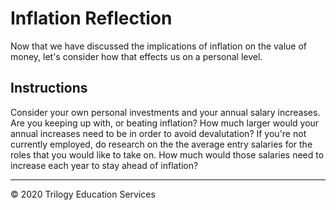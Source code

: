 # Inflation Reflection

Now that we have discussed the implications of inflation on the value of money, let's consider how that effects us on a personal level.

## Instructions

Consider your own personal investments and your annual salary increases. Are you keeping up with, or beating inflation? How much larger would your annual increases need to be in order to avoid devalutation? If you're not currently employed, do research on the the average entry salaries for the roles that you would like to take on. How much would those salaries need to increase each year to stay ahead of inflation?

---

© 2020 Trilogy Education Services
